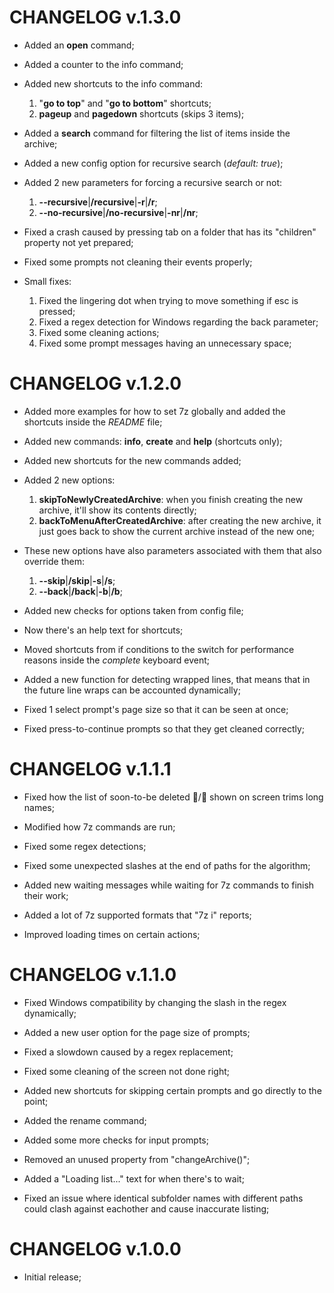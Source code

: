 # CHANGELOG v.1.3.0

- Added an **open** command;
- Added a counter to the info command;

- Added new shortcuts to the info command:
  1. "**go to top**" and "**go to bottom**" shortcuts;
  2. **pageup** and **pagedown** shortcuts (skips 3 items);

- Added a **search** command for filtering the list of items inside the archive;
- Added a new config option for recursive search (_default: true_);

- Added 2 new parameters for forcing a recursive search or not:
  1. **--recursive**|**/recursive**|**-r**|**/r**;
  2. **--no-recursive**|**/no-recursive**|**-nr**|**/nr**;

- Fixed a crash caused by pressing tab on a folder that has its "children" property not yet prepared;
- Fixed some prompts not cleaning their events properly;

- Small fixes:
  1. Fixed the lingering dot when trying to move something if esc is pressed;
  3. Fixed a regex detection for Windows regarding the back parameter;
  4. Fixed some cleaning actions;
  5. Fixed some prompt messages having an unnecessary space;

# CHANGELOG v.1.2.0

- Added more examples for how to set 7z globally and added the shortcuts inside the _README_ file;
- Added new commands: **info**, **create** and **help** (shortcuts only);
- Added new shortcuts for the new commands added;
- Added 2 new options:
  1. **skipToNewlyCreatedArchive**: when you finish creating the new archive, it'll show its contents directly;
  2. **backToMenuAfterCreatedArchive**: after creating the new archive, it just goes back to show the current archive instead of the new one;

- These new options have also parameters associated with them that also override them:
  1. **--skip**|**/skip**|**-s**|**/s**;
  2. **--back**|**/back**|**-b**|**/b**;

- Added new checks for options taken from config file;
- Now there's an help text for shortcuts;
- Moved shortcuts from if conditions to the switch for performance reasons inside the _complete_ keyboard event;
- Added a new function for detecting wrapped lines, that means that in the future line wraps can be accounted dynamically;
- Fixed 1 select prompt's page size so that it can be seen at once;
- Fixed press-to-continue prompts so that they get cleaned correctly;

# CHANGELOG v.1.1.1

- Fixed how the list of soon-to-be deleted 📄/📂 shown on screen trims long names;

- Modified how 7z commands are run;

- Fixed some regex detections;

- Fixed some unexpected slashes at the end of paths for the algorithm;

- Added new waiting messages while waiting for 7z commands to finish their work;

- Added a lot of 7z supported formats that "7z i" reports;

- Improved loading times on certain actions;

# CHANGELOG v.1.1.0

- Fixed Windows compatibility by changing the slash in the regex dynamically;

- Added a new user option for the page size of prompts;

- Fixed a slowdown caused by a regex replacement;

- Fixed some cleaning of the screen not done right;

- Added new shortcuts for skipping certain prompts and go directly to the point;

- Added the rename command;

- Added some more checks for input prompts;

- Removed an unused property from "changeArchive()";

- Added a "Loading list..." text for when there's to wait;

- Fixed an issue where identical subfolder names with different paths could clash against eachother and cause inaccurate listing;

# CHANGELOG v.1.0.0

- Initial release;